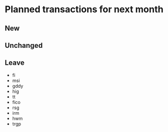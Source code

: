 # Planned transactions for next month

## New

## Unchanged

## Leave
- fi
- msi
- gddy
- hig
- tt
- fico
- rsg
- irm
- hwm
- trgp